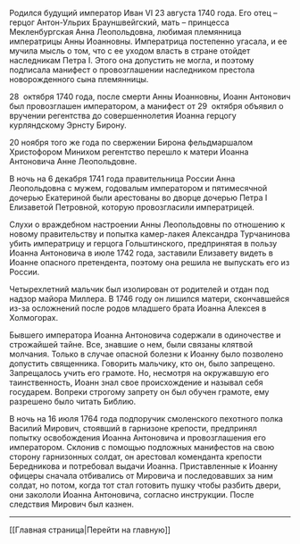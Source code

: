 Родился будущий император Иван VI 23 августа 1740 года. Его отец – герцог Антон-Ульрих Брауншвейгский, мать – принцесса Мекленбургская Анна Леопольдовна, любимая племянница императрицы Анны Иоанновны. Императрица постепенно угасала, и ее мучила мысль о том, что с ее уходом власть в стране отойдет наследникам Петра I. Этого она допустить не могла, и поэтому подписала манифест о провозглашении наследником престола новорожденного сына племянницы.

28  октября 1740 года, после смерти Анны Иоанновны, Иоанн Антонович был провозглашен императором, а манифест от 29  октября объявил о вручении регентства до совершеннолетия Иоанна герцогу курляндскому Эрнсту Бирону.

20 ноября того же года по свержении Бирона фельдмаршалом Христофором Минихом регентство перешло к матери Иоанна Антоновича Анне Леопольдовне.

В ночь на 6 декабря 1741 года правительница России Анна Леопольдовна с мужем, годовалым императором и пятимесячной дочерью Екатериной были арестованы во дворце дочерью Петра I Елизаветой Петровной, которую провозгласили императрицей.

Слухи о враждебном настроении Анны Леопольдовны по отношению к новому правительству и попытка камер-лакея Александра Турчанинова убить императрицу и герцога Гольштинского, предпринятая в пользу Иоанна Антоновича в июле 1742 года, заставили Елизавету видеть в Иоанне опасного претендента, поэтому она решила не выпускать его из России.

Четырехлетний мальчик был изолирован от родителей и отдан под надзор майора Миллера. В 1746 году он лишился матери, скончавшейся из-за осложнений после родов младшего брата Иоанна Алексея в Холмогорах.

Бывшего императора Иоанна Антоновича содержали в одиночестве и строжайшей тайне. Все, знавшие о нем, были связаны клятвой молчания. Только в случае опасной болезни к Иоанну было позволено допустить священника. Говорить мальчику, кто он, было запрещено. Запрещалось учить его грамоте. Но, несмотря на окружавшую его таинственность, Иоанн знал свое происхождение и называл себя государем. Вопреки строгому запрету он был обучен грамоте, ему разрешено было читать Библию.

В ночь на 16 июля 1764 года подпоручик смоленского пехотного полка Василий Мирович, стоявший в гарнизоне крепости, предпринял попытку освобождения Иоанна Антоновича и провозглашения его императором. Склонив с помощью подложных манифестов на свою сторону гарнизонных солдат, он арестовал коменданта крепости Бередникова и потребовал выдачи Иоанна. Приставленные к Иоанну офицеры сначала отбивались от Мировича и последовавших за ним солдат, но потом, когда тот стал готовить пушку чтобы разбить двери, они закололи Иоанна Антоновича, согласно инструкции. После следствия Мирович был казнен.

---
[[Главная страница|Перейти на главную]]